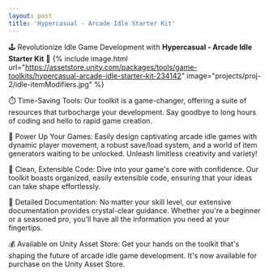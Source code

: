 ```yaml
---
layout: post
title: 'Hypercasual - Arcade Idle Starter Kit'
---
```

🕹️ Revolutionize Idle Game Development with **Hypercasual - Arcade Idle Starter Kit** 🚀
{% include image.html url="https://assetstore.unity.com/packages/tools/game-toolkits/hypercasual-arcade-idle-starter-kit-234142" image="projects/proj-2/idle-itemModifiers.jpg" %}

⏱️ Time-Saving Tools: Our toolkit is a game-changer, offering a suite of resources that turbocharge your development. Say goodbye to long hours of coding and hello to rapid game creation.

🕺 Power Up Your Games: Easily design captivating arcade idle games with dynamic player movement, a robust save/load system, and a world of item generators waiting to be unlocked. Unleash limitless creativity and variety!

🧰 Clean, Extensible Code: Dive into your game's core with confidence. Our toolkit boasts organized, easily extensible code, ensuring that your ideas can take shape effortlessly.

📖 Detailed Documentation: No matter your skill level, our extensive documentation provides crystal-clear guidance. Whether you're a beginner or a seasoned pro, you'll have all the information you need at your fingertips.

💰 Available on Unity Asset Store: Get your hands on the toolkit that's shaping the future of arcade idle game development. It's now available for purchase on the Unity Asset Store.

